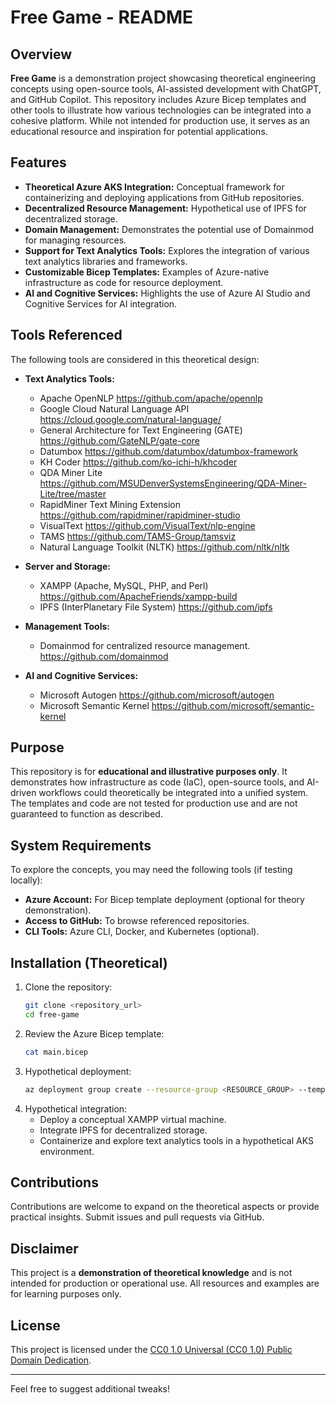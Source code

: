 # Free Game - README

## Overview
**Free Game** is a demonstration project showcasing theoretical engineering concepts using open-source tools, AI-assisted development with ChatGPT, and GitHub Copilot. This repository includes Azure Bicep templates and other tools to illustrate how various technologies can be integrated into a cohesive platform. While not intended for production use, it serves as an educational resource and inspiration for potential applications.

## Features
- **Theoretical Azure AKS Integration:** Conceptual framework for containerizing and deploying applications from GitHub repositories.
- **Decentralized Resource Management:** Hypothetical use of IPFS for decentralized storage.
- **Domain Management:** Demonstrates the potential use of Domainmod for managing resources.
- **Support for Text Analytics Tools:** Explores the integration of various text analytics libraries and frameworks.
- **Customizable Bicep Templates:** Examples of Azure-native infrastructure as code for resource deployment.
- **AI and Cognitive Services:** Highlights the use of Azure AI Studio and Cognitive Services for AI integration.

## Tools Referenced
The following tools are considered in this theoretical design:
- **Text Analytics Tools:**
  - Apache OpenNLP https://github.com/apache/opennlp
  - Google Cloud Natural Language API https://cloud.google.com/natural-language/
  - General Architecture for Text Engineering (GATE) https://github.com/GateNLP/gate-core
  - Datumbox https://github.com/datumbox/datumbox-framework
  - KH Coder https://github.com/ko-ichi-h/khcoder
  - QDA Miner Lite https://github.com/MSUDenverSystemsEngineering/QDA-Miner-Lite/tree/master
  - RapidMiner Text Mining Extension https://github.com/rapidminer/rapidminer-studio
  - VisualText https://github.com/VisualText/nlp-engine
  - TAMS https://github.com/TAMS-Group/tamsviz
  - Natural Language Toolkit (NLTK) https://github.com/nltk/nltk

- **Server and Storage:**
  - XAMPP (Apache, MySQL, PHP, and Perl) https://github.com/ApacheFriends/xampp-build
  - IPFS (InterPlanetary File System) https://github.com/ipfs

- **Management Tools:**
  - Domainmod for centralized resource management. https://github.com/domainmod

- **AI and Cognitive Services:**
  - Microsoft Autogen https://github.com/microsoft/autogen
  - Microsoft Semantic Kernel https://github.com/microsoft/semantic-kernel

## Purpose
This repository is for **educational and illustrative purposes only**. It demonstrates how infrastructure as code (IaC), open-source tools, and AI-driven workflows could theoretically be integrated into a unified system. The templates and code are not tested for production use and are not guaranteed to function as described.

## System Requirements
To explore the concepts, you may need the following tools (if testing locally):
- **Azure Account:** For Bicep template deployment (optional for theory demonstration).
- **Access to GitHub:** To browse referenced repositories.
- **CLI Tools:** Azure CLI, Docker, and Kubernetes (optional).

## Installation (Theoretical)
1. Clone the repository:
   ```bash
   git clone <repository_url>
   cd free-game
   ```
2. Review the Azure Bicep template:
   ```bash
   cat main.bicep
   ```
3. Hypothetical deployment:
   ```bash
   az deployment group create --resource-group <RESOURCE_GROUP> --template-file main.bicep
   ```
4. Hypothetical integration:
   - Deploy a conceptual XAMPP virtual machine.
   - Integrate IPFS for decentralized storage.
   - Containerize and explore text analytics tools in a hypothetical AKS environment.

## Contributions
Contributions are welcome to expand on the theoretical aspects or provide practical insights. Submit issues and pull requests via GitHub.

## Disclaimer
This project is a **demonstration of theoretical knowledge** and is not intended for production or operational use. All resources and examples are for learning purposes only.

## License
This project is licensed under the [CC0 1.0 Universal (CC0 1.0) Public Domain Dedication](https://creativecommons.org/publicdomain/zero/1.0/).

---

Feel free to suggest additional tweaks!
